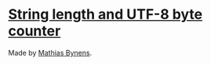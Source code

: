 # [String length and UTF-8 byte counter](http://mothereff.in/byte-counter)

Made by [Mathias Bynens](http://mathiasbynens.be/).
